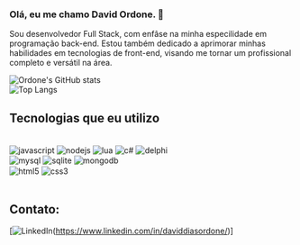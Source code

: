 ### Olá, eu me chamo David Ordone. 👋

Sou desenvolvedor Full Stack, com enfâse na minha especilidade em programação back-end. Estou também dedicado a aprimorar minhas habilidades em tecnologias de front-end, visando me tornar um profissional completo e versátil na área.

![Ordone's GitHub stats](https://github-readme-stats.vercel.app/api?username=TurkojanOwnz&show_icons=true&theme=highcontrast)
<br/>
![Top Langs](https://github-readme-stats.vercel.app/api/top-langs/?username=TurkojanOwnz&hide_progress=true)

## Tecnologias que eu utilizo
<div style="display: inline_block"><br/>
  <img align="center" alt="javascript" src="https://img.shields.io/badge/JavaScript-F7DF1E?style=for-the-badge&logo=javascript&logoColor=black" />
  <img align="center" alt="nodejs" src="https://img.shields.io/badge/Node.js-43853D?style=for-the-badge&logo=node.js&logoColor=white" />
  <img align="center" alt="lua" src="https://img.shields.io/badge/Lua-2C2D72?style=for-the-badge&logo=lua&logoColor=white" />
  <img align="center" alt="c#" src="https://img.shields.io/badge/C%23-239120?style=for-the-badge&logo=c-sharp&logoColor=white" />
  <img align="center" alt="delphi" src="https://img.shields.io/badge/Delphi_RAD_Studio-B22222?style=for-the-badge&logo=delphi&logoColor=white" /><br/>
  <img align="center" alt="mysql" src="https://img.shields.io/badge/MySQL-005C84?style=for-the-badge&logo=mysql&logoColor=white" />
  <img align="center" alt="sqlite" src="https://img.shields.io/badge/SQLite-07405E?style=for-the-badge&logo=sqlite&logoColor=white" />
  <img align="center" alt="mongodb" src="https://img.shields.io/badge/MongoDB-4EA94B?style=for-the-badge&logo=mongodb&logoColor=white" /><br/>
  <img align="center" alt="html5" src="https://img.shields.io/badge/HTML5-E34F26?style=for-the-badge&logo=html5&logoColor=white" />
  <img align="center" alt="css3" src="https://img.shields.io/badge/CSS3-1572B6?style=for-the-badge&logo=css3&logoColor=white" />
</div><br/>

## Contato:
[![LinkedIn](https://img.shields.io/badge/LinkedIn-0077B5?style=for-the-badge&logo=linkedin&logoColor=white)(https://www.linkedin.com/in/daviddiasordone/)]
